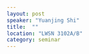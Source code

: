 ```yaml
---
layout: post
speaker: "Yuanjing Shi"
title:  ""
location: "LWSN 3102A/B"
category: seminar
---
```

